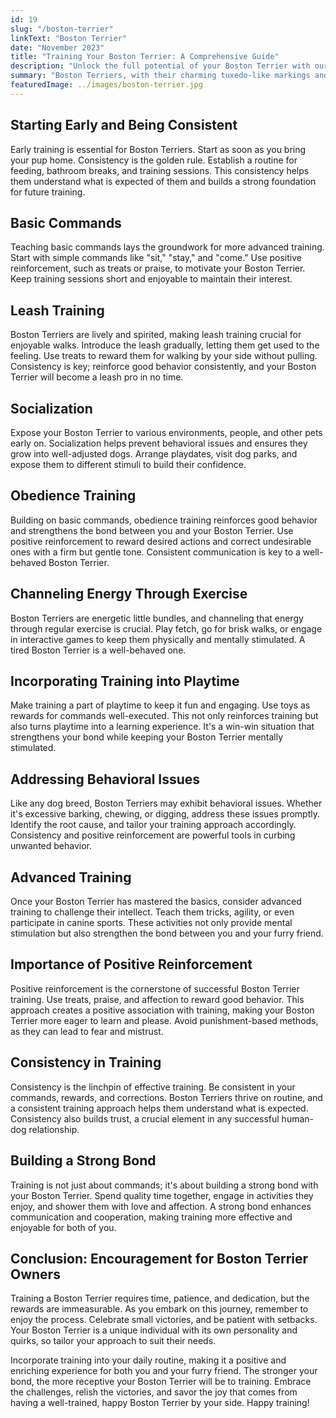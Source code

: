 ```yaml
---
id: 19
slug: "/boston-terrier"
linkText: "Boston Terrier"
date: "November 2023"
title: "Training Your Boston Terrier: A Comprehensive Guide"
description: "Unlock the full potential of your Boston Terrier with our comprehensive guide on training. Master obedience, leash skills, and build a stronger bond. Start today!"
summary: "Boston Terriers, with their charming tuxedo-like markings and friendly disposition, make excellent companions. Understanding the breed is crucial before diving into training. These pint-sized pups are intelligent, affectionate, and eager to please. However, they can be a tad stubborn, so patience is key."
featuredImage: ../images/boston-terrier.jpg
---
```


## Starting Early and Being Consistent

Early training is essential for Boston Terriers. Start as soon as you bring your pup home. Consistency is the golden rule. Establish a routine for feeding, bathroom breaks, and training sessions. This consistency helps them understand what is expected of them and builds a strong foundation for future training.

## Basic Commands

Teaching basic commands lays the groundwork for more advanced training. Start with simple commands like "sit," "stay," and "come." Use positive reinforcement, such as treats or praise, to motivate your Boston Terrier. Keep training sessions short and enjoyable to maintain their interest.

## Leash Training

Boston Terriers are lively and spirited, making leash training crucial for enjoyable walks. Introduce the leash gradually, letting them get used to the feeling. Use treats to reward them for walking by your side without pulling. Consistency is key; reinforce good behavior consistently, and your Boston Terrier will become a leash pro in no time.

## Socialization

Expose your Boston Terrier to various environments, people, and other pets early on. Socialization helps prevent behavioral issues and ensures they grow into well-adjusted dogs. Arrange playdates, visit dog parks, and expose them to different stimuli to build their confidence.

## Obedience Training

Building on basic commands, obedience training reinforces good behavior and strengthens the bond between you and your Boston Terrier. Use positive reinforcement to reward desired actions and correct undesirable ones with a firm but gentle tone. Consistent communication is key to a well-behaved Boston Terrier.

## Channeling Energy Through Exercise

Boston Terriers are energetic little bundles, and channeling that energy through regular exercise is crucial. Play fetch, go for brisk walks, or engage in interactive games to keep them physically and mentally stimulated. A tired Boston Terrier is a well-behaved one.

## Incorporating Training into Playtime

Make training a part of playtime to keep it fun and engaging. Use toys as rewards for commands well-executed. This not only reinforces training but also turns playtime into a learning experience. It's a win-win situation that strengthens your bond while keeping your Boston Terrier mentally stimulated.

## Addressing Behavioral Issues

Like any dog breed, Boston Terriers may exhibit behavioral issues. Whether it's excessive barking, chewing, or digging, address these issues promptly. Identify the root cause, and tailor your training approach accordingly. Consistency and positive reinforcement are powerful tools in curbing unwanted behavior.

## Advanced Training

Once your Boston Terrier has mastered the basics, consider advanced training to challenge their intellect. Teach them tricks, agility, or even participate in canine sports. These activities not only provide mental stimulation but also strengthen the bond between you and your furry friend.

## Importance of Positive Reinforcement

Positive reinforcement is the cornerstone of successful Boston Terrier training. Use treats, praise, and affection to reward good behavior. This approach creates a positive association with training, making your Boston Terrier more eager to learn and please. Avoid punishment-based methods, as they can lead to fear and mistrust.

## Consistency in Training

Consistency is the linchpin of effective training. Be consistent in your commands, rewards, and corrections. Boston Terriers thrive on routine, and a consistent training approach helps them understand what is expected. Consistency also builds trust, a crucial element in any successful human-dog relationship.

## Building a Strong Bond

Training is not just about commands; it's about building a strong bond with your Boston Terrier. Spend quality time together, engage in activities they enjoy, and shower them with love and affection. A strong bond enhances communication and cooperation, making training more effective and enjoyable for both of you.

## Conclusion: Encouragement for Boston Terrier Owners

Training a Boston Terrier requires time, patience, and dedication, but the rewards are immeasurable. As you embark on this journey, remember to enjoy the process. Celebrate small victories, and be patient with setbacks. Your Boston Terrier is a unique individual with its own personality and quirks, so tailor your approach to suit their needs.

Incorporate training into your daily routine, making it a positive and enriching experience for both you and your furry friend. The stronger your bond, the more receptive your Boston Terrier will be to training. Embrace the challenges, relish the victories, and savor the joy that comes from having a well-trained, happy Boston Terrier by your side. Happy training!
